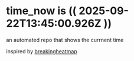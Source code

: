 # time_now is (( 2025-09-22T13:45:00.926Z ))

an automated repo that shows the currnent time

inspired by [breakingheatmap](https://github.com/breakingheatmap/breakingheatmap)